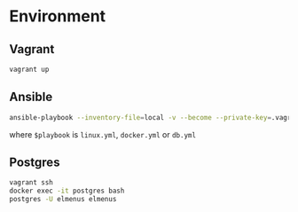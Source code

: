 # Environment

## Vagrant

```bash
vagrant up
```
## Ansible

```bash
ansible-playbook --inventory-file=local -v --become --private-key=.vagrant/machines/default/virtualbox/private_key $playbook
```

where `$playbook` is `linux.yml`, `docker.yml` or `db.yml`

## Postgres

```bash
vagrant ssh
docker exec -it postgres bash
postgres -U elmenus elmenus
```

